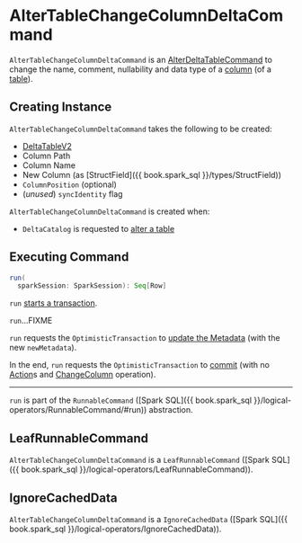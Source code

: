 # AlterTableChangeColumnDeltaCommand

`AlterTableChangeColumnDeltaCommand` is an [AlterDeltaTableCommand](AlterDeltaTableCommand.md) to change the name, comment, nullability and data type of a [column](#columnName) (of a [table](#table)).

## Creating Instance

`AlterTableChangeColumnDeltaCommand` takes the following to be created:

* <span id="table"> [DeltaTableV2](../../DeltaTableV2.md)
* <span id="columnPath"> Column Path
* <span id="columnName"> Column Name
* <span id="newColumn"> New Column (as [StructField]({{ book.spark_sql }}/types/StructField))
* <span id="colPosition"> `ColumnPosition` (optional)
* <span id="syncIdentity"> (_unused_) `syncIdentity` flag

`AlterTableChangeColumnDeltaCommand` is created when:

* `DeltaCatalog` is requested to [alter a table](../../DeltaCatalog.md#alterTable)

## <span id="run"> Executing Command

```scala
run(
  sparkSession: SparkSession): Seq[Row]
```

`run` [starts a transaction](AlterDeltaTableCommand.md#startTransaction).

`run`...FIXME

`run` requests the `OptimisticTransaction` to [update the Metadata](../../OptimisticTransactionImpl.md#updateMetadata) (with the new `newMetadata`).

In the end, `run` requests the `OptimisticTransaction` to [commit](../../OptimisticTransactionImpl.md#commit) (with no [Action](../../Action.md)s and [ChangeColumn](../../Operation.md#ChangeColumn) operation).

---

`run` is part of the `RunnableCommand` ([Spark SQL]({{ book.spark_sql }}/logical-operators/RunnableCommand/#run)) abstraction.

## <span id="LeafRunnableCommand"> LeafRunnableCommand

`AlterTableChangeColumnDeltaCommand` is a `LeafRunnableCommand` ([Spark SQL]({{ book.spark_sql }}/logical-operators/LeafRunnableCommand)).

## <span id="IgnoreCachedData"> IgnoreCachedData

`AlterTableChangeColumnDeltaCommand` is a `IgnoreCachedData` ([Spark SQL]({{ book.spark_sql }}/logical-operators/IgnoreCachedData)).

